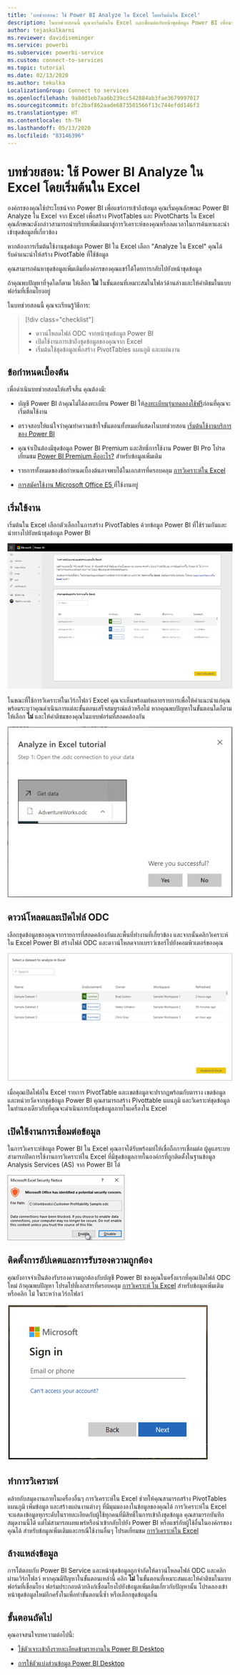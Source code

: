 ```yaml
---
title: 'บทช่วยสอน: ใช้ Power BI Analyze ใน Excel โดยเริ่มต้นใน Excel'
description: ในบทช่วยสอนนี้ คุณจะเริ่มต้นใน Excel และเชื่อมต่อกับหน้าชุดข้อมูล Power BI เพื่อนำเข้าชุดข้อมูลไปยัง Excel
author: tejaskulkarni
ms.reviewer: davidiseminger
ms.service: powerbi
ms.subservice: powerbi-service
ms.custom: connect-to-services
ms.topic: tutorial
ms.date: 02/13/2020
ms.author: tekulka
LocalizationGroup: Connect to services
ms.openlocfilehash: 9a8dd1eb7aa6b239cc542884ab3fae3679997017
ms.sourcegitcommit: bfc2baf862aade6873501566f13c744efdd146f3
ms.translationtype: HT
ms.contentlocale: th-TH
ms.lasthandoff: 05/13/2020
ms.locfileid: "83146396"
---
```

# <a name="tutorial-use-power-bi-analyze-in-excel-starting-in-excel"></a>บทช่วยสอน: ใช้ Power BI Analyze ใน Excel โดยเริ่มต้นใน Excel

องค์กรของคุณใช้ประโยชน์จาก Power BI เพื่อแชร์การเข้าถึงข้อมูล คุณเริ่มคุณลักษณะ Power BI Analyze ใน Excel จาก Excel เพื่อสร้าง PivotTables และ PivotCharts ใน Excel คุณลักษณะดังกล่าวสามารถนำบริบทเพิ่มเติมมาสู่การวิเคราะห์ของคุณหรือลดเวลาในการค้นหาและนำเข้าชุดข้อมูลที่เกี่ยวข้อง

หากต้องการเริ่มต้นใช้งานชุดข้อมูล Power BI ใน Excel เลือก "Analyze ใน Excel" คุณได้รับคำแนะนำให้สร้าง PivotTable ที่ใช้ข้อมูล  

คุณสามารถค้นหาชุดข้อมูลเพิ่มเติมที่องค์กรของคุณแชร์ได้โดยการกลับไปยังหน้าชุดข้อมูล

ถ้าคุณพบปัญหาที่จุดใดก็ตาม ให้เลือก **ไม่** ในขั้นตอนที่เหมาะสมในโฟลว์ด้านล่างและให้คำติชมในแบบฟอร์มที่เชื่อมโยงอยู่  

ในบทช่วยสอนนี้ คุณจะเรียนรู้วิธีการ:

> [!div class="checklist"]
> * ดาวน์โหลดไฟล์ ODC จากหน้าชุดข้อมูล Power BI
> * เปิดใช้งานการเข้าถึงชุดข้อมูลของคุณจาก Excel
> * เริ่มต้นใช้ชุดข้อมูลเพื่อสร้าง PivotTables แผนภูมิ และแผ่นงาน

## <a name="prerequisites"></a>ข้อกำหนดเบื้องต้น

เพื่อดำเนินบทช่วยสอนให้เสร็จสิ้น คุณต้องมี:

* บัญชี Power BI ถ้าคุณไม่ได้ลงทะเบียน Power BI ให้[ลงทะเบียนรุ่นทดลองใช้ฟรี](https://app.powerbi.com/signupredirect?pbi_source=web)ก่อนที่คุณจะเริ่มต้นใช้งาน

* ตรวจสอบให้แน่ใจว่าคุณทำความเข้าใจขั้นตอนทั้งหมดที่แสดงในบทช่วยสอน [เริ่มต้นใช้งานบริการของ Power BI](https://docs.microsoft.com/power-bi/service-get-started)

* คุณจำเป็นต้องมีชุดข้อมูล Power BI Premium และสิทธิ์การใช้งาน Power BI Pro โปรดเยี่ยมชม [Power BI Premium คืออะไร?](https://docs.microsoft.com/power-bi/service-premium-what-is) สำหรับข้อมูลเพิ่มเติม

* รายการทั้งหมดของข้อกำหนดเบื้องต้นอาจพบได้ในเอกสารที่ครอบคลุม [การวิเคราะห์ใน Excel](https://docs.microsoft.com/power-bi/service-analyze-in-excel#requirements)

* [การสมัครใช้งาน Microsoft Office E5 ](https://www.microsoft.com/microsoft-365/business/office-365-enterprise-e5-business-software?activetab=pivot%3aoverviewtab)ที่ใช้งานอยู่

## <a name="get-started"></a>เริ่มใช้งาน

เริ่มต้นใน Excel เลือกตัวเลือกในการสร้าง PivotTables ด้วยข้อมูล Power BI ที่ใช้ร่วมกันและนำทางไปยังหน้าชุดข้อมูล Power BI

![หน้าชุดข้อมูล](media/service-tutorial-analyze-in-excel/tutorial-analyze-in-excel-01.png)

ในขณะที่ใช้การวิเคราะห์ในเวิร์กโฟลว์ Excel คุณจะเห็นพร้อมท์หลายรายการเพื่อให้คำแนะนำแก่คุณ พร้อมระบุว่าคุณดำเนินการแต่ละขั้นตอนเสร็จสมบูรณ์แล้วหรือไม่ หากคุณพบปัญหาในขั้นตอนใดก็ตามให้เลือก **ไม่** และให้คำติชมของคุณในแบบฟอร์มที่สอดคล้องกัน

![คำแนะนำเวิร์กโฟลว์](media/service-tutorial-analyze-in-excel/tutorial-analyze-in-excel-02.png)

## <a name="download-and-open-the-odc-file"></a>ดาวน์โหลดและเปิดไฟล์ ODC

เลือกชุดข้อมูลของคุณจากรายการที่สอดคล้องกันและพื้นที่ทำงานที่เกี่ยวข้อง และจากนั้นคลิกวิเคราะห์ใน Excel Power BI สร้างไฟล์ ODC และดาวน์โหลดจากเบราว์เซอร์ไปยังคอมพิวเตอร์ของคุณ

![เลือกชุดข้อมูล](media/service-tutorial-analyze-in-excel/tutorial-analyze-in-excel-03.png)

เมื่อคุณเปิดไฟล์ใน Excel รายการ PivotTable และเขตข้อมูลจะปรากฏพร้อมกับตาราง เขตข้อมูล และหน่วยวัดจากชุดข้อมูล Power BI คุณสามารถสร้าง Pivottable แผนภูมิ และวิเคราะห์ชุดข้อมูลในทำนองเดียวกับที่คุณจะดำเนินการกับชุดข้อมูลภายในเครื่องใน Excel

## <a name="enable-data-connections"></a>เปิดใช้งานการเชื่อมต่อข้อมูล

ในการวิเคราะห์ข้อมูล Power BI ใน Excel คุณอาจได้รับพร้อมท์ให้เชื่อถือการเชื่อมต่อ ผู้ดูแลระบบสามารถปิดการใช้งานการวิเคราะห์ใน Excel ที่มีชุดข้อมูลภายในองค์กรที่ถูกติดตั้งในฐานข้อมูล Analysis Services (AS) จาก Power BI ได้

![เปิดใช้งานการเชื่อมต่อ](media/service-tutorial-analyze-in-excel/tutorial-analyze-in-excel-04.png)

## <a name="install-updates-and-authenticate"></a>ติดตั้งการอัปเดตและการรับรองความถูกต้อง

คุณยังอาจจำเป็นต้องรับรองความถูกต้องกับบัญชี Power BI ของคุณในครั้งแรกที่คุณเปิดไฟล์ ODC ใหม่  ถ้าคุณพบปัญหา โปรดไปที่เอกสารที่ครอบคลุม [การวิเคราะห์ ใน Excel](https://docs.microsoft.com/power-bi/service-analyze-in-excel#sign-in-to-power-bi ) สำหรับข้อมูลเพิ่มเติมหรือคลิก ไม่ ในระหว่างเวิร์กโฟลว์

![เปิดใช้งานการเชื่อมต่อ](media/service-tutorial-analyze-in-excel/tutorial-analyze-in-excel-05.png)

## <a name="analyze-away"></a>ทำการวิเคราะห์

คล้ายกับสมุดงานภายในเครื่องอื่นๆ การวิเคราะห์ใน Excel ช่วยให้คุณสามารถสร้าง PivotTables แผนภูมิ เพิ่มข้อมูล และสร้างแผ่นงานต่างๆ ที่มีมุมมองลงในข้อมูลของคุณได้ การวิเคราะห์ใน Excel จะแสดงข้อมูลทุกระดับในรายละเอียดกับผู้ใช้ทุกคนที่มีสิทธิ์ในการเข้าถึงชุดข้อมูล คุณสามารถบันทึกสมุดงานนี้ได้ แต่ไม่สามารถเผยแพร่หรือนำเข้ากลับไปยัง Power BI หรือแชร์กับผู้ใช้อื่นในองค์กรของคุณได้ สำหรับข้อมูลเพิ่มเติมและกรณีใช้งานอื่นๆ โปรดเยี่ยมชม [การวิเคราะห์ใน Excel](https://docs.microsoft.com/power-bi/service-analyze-in-excel#analyze-away)

## <a name="clean-up-resources"></a>ล้างแหล่งข้อมูล

การโต้ตอบกับ Power BI Service และหน้าชุดข้อมูลถูกจำกัดให้ดาวน์โหลดไฟล์ ODC และคลิกผ่านเวิร์กโฟลว์ หากคุณมีปัญหาในขั้นตอนเหล่านี้ คลิก **ไม่** ในขั้นตอนที่เหมาะสมและให้คำติชมในแบบฟอร์มที่เชื่อมโยง ฟอร์มประกอบด้วยลิงก์เชื่อมโยงไปยังข้อมูลเพิ่มเติมเกี่ยวกับปัญหานั้น โปรดลองเข้าหน้าชุดข้อมูลใหม่อีกครั้งในเพื่อทำขั้นตอนนี้ซ้ำ หรือเลือกชุดข้อมูลอื่น

## <a name="next-steps"></a>ขั้นตอนถัดไป

คุณอาจสนใจบทความต่อไปนี้:

* [ใช้ตัวเจาะเข้าถึงรายละเอียดข้ามรายงานใน Power BI Desktop](https://docs.microsoft.com/power-bi/desktop-cross-report-drill-through)

* [การใช้ตัวแบ่งส่วนข้อมูล Power BI Desktop](https://docs.microsoft.com/power-bi/visuals/power-bi-visualization-slicers)
